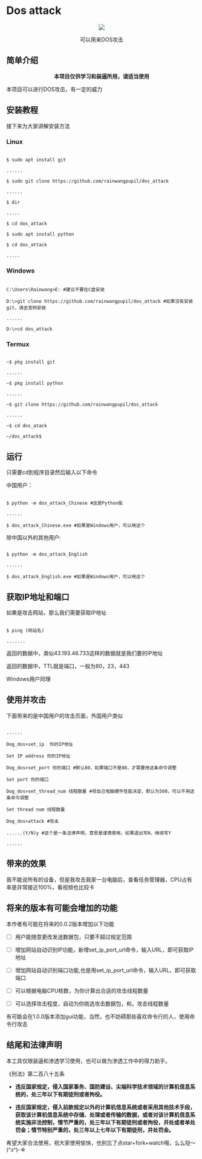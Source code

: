 # Dos attack

<p align="center"><img src="https://img.shields.io/pypi/pyversions/Django.svg" ></img></p>

<p align="center">可以用来DOS攻击</p>

## 简单介绍

<p align="center"><b>本项目仅供学习和装逼所用，请适当使用</b></p>

本项目可以进行DOS攻击，有一定的威力

## 安装教程

接下来为大家讲解安装方法

### Linux

```

$ sudo apt install git

......

$ sudo git clone https://github.com/rainwangpupil/dos_attack

......

$ dir

.....

$ cd dos_attack

$ sudo apt install python

$ cd dos_attack

.....

```

### Windows

```

C:\Users\Rainwang>E: #建议不要在C盘安装

D:\>git clone https://github.com/rainwangpupil/dos_attack #如果没有安装git，请去官网安装

......

D:\>cd dos_attack

```

### Termux

```

~$ pkg install git

......

~$ pkg install python

......

~$ git clone https://github.com/rainwangpupil/dos_attack

......

~$ cd dos_atack

~/dos_attack$ 

```

## 运行

只需要cd到程序目录然后输入以下命令

中国用户：

```

$ python -m dos_attack_Chinese #这是Python版

......

$ dos_attack_Chinese.exe #如果是Windows用户，可以用这个

```

除中国以外的其他用户:

```

$ python -m dos_attack_English

......

$ dos_attack_English.exe #如果是Windows用户，可以用这个

```

## 获取IP地址和端口

如果是攻击网站，那么我们需要获取IP地址

```

$ ping (网站名)

.......

```

返回的数据中，类似43.193.46.733这样的数据就是我们要的IP地址

返回的数据中，TTL就是端口，一般为80，23，443

Windows用户同理

## 使用并攻击

下面带来的是中国用户的攻击页面，外国用户类似

```

......

Dog_dos>set_ip  你的IP地址

Set IP address 你的IP地址

Dog_dos>set_port 你的端口 #默认80，如果端口不是80，才需要用这条命令调整

Set port 你的端口

Dog_dos>set_thread_num 线程数量 #视自己电脑硬件性能决定，默认为500，可以不用这条命令调整

Set thread num 线程数量

Dog_dos>attack #攻击

......(Y/N)y #这个是一条法律声明，意思是谨慎使用，如果退出写N，继续写Y

......

```

## 带来的效果

我不能说所有的设备，但是我攻击我家一台电脑后，查看任务管理器，CPU占有率是非常接近100%，看视频也比较卡

## 将来的版本有可能会增加的功能

本作者有可能在将来的0.0.2版本增加以下功能

- [ ] 用户能随意更改发送数据包，只要不超过规定范围

- [ ]  增加网站自动识别IP功能，新增set_ip_port_url命令，输入URL，即可获取IP地址

- [ ] 增加网站自动识别端口功能,也是用set_ip_port_url命令，输入URL，即可获取端口

- [ ] 可以根据电脑CPU核数，为你计算出合适的攻击线程数量

- [ ] 可以选择攻击程度，自动为你挑选攻击数据包，和，攻击线程数量

有可能会在1.0.0版本添加gui功能，当然，也不妨碍那些喜欢命令行的人，使用命令行攻击

## 结尾和法律声明

本工具仅限装逼和渗透学习使用，也可以做为渗透工作中的得力助手。

《刑法》第二百八十五条

- **违反国家规定，侵入国家事务、国防建设、尖端科学技术领域的计算机信息系统的，处三年以下有期徒刑或者拘役。**

- **违反国家规定，侵入前款规定以外的计算机信息系统或者采用其他技术手段，获取该计算机信息系统中存储、处理或者传输的数据，或者对该计算机信息系统实施非法控制，情节严重的，处三年以下有期徒刑或者拘役，并处或者单处罚金；情节特别严重的，处三年以上七年以下有期徒刑，并处罚金。**

希望大家合法使用，祝大家使用愉快，也别忘了点star+fork+watch哦，么么哒～(^з^)-☆

